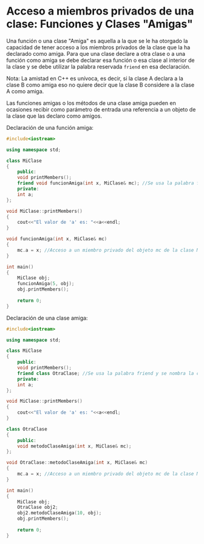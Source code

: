 # Acceso a miembros privados de una clase: Funciones y Clases "Amigas"

Una función o una clase "Amiga" es aquella a la que se le ha otorgado la capacidad de tener acceso a los miembros privados de la clase que la
ha declarado como amiga. Para que una clase declare a otra clase o a una función como amiga se debe declarar esa función o esa clase al interior de
la clase y se debe utilizar la palabra reservada `friend` en esa declaración.

Nota: La amistad en C++ es unívoca, es decir, si la clase A declara a la clase B como amiga eso no quiere decir que la clase B considere a la clase A
como amiga.

Las funciones amigas o los métodos de una clase amiga pueden en ocasiones recibir como parámetro de entrada una referencia a un objeto de la clase que las declaro como amigos.

Declaración de una función amiga:

```C++ runnable
#include<iostream>

using namespace std;

class MiClase
{
	public:
	void printMembers();
	friend void funcionAmiga(int x, MiClase& mc); //Se usa la palabra friend y uno de los parámetros es una referencia a la clase MiClase
	private:
	int a;
};

void MiClase::printMembers()
{
	cout<<"El valor de 'a' es: "<<a<<endl;
}

void funcionAmiga(int x, MiClase& mc)
{
	mc.a = x; //Acceso a un miembro privado del objeto mc de la clase MiClase
}

int main()
{
	MiClase obj;
	funcionAmiga(5, obj);
	obj.printMembers();
	
	return 0;
}
```
Declaración de una clase amiga:

```C++ runnable
#include<iostream>

using namespace std;

class MiClase
{
	public:
	void printMembers();
	friend class OtraClase; //Se usa la palabra friend y se nombra la clase amiga
	private:
	int a;
};

void MiClase::printMembers()
{
	cout<<"El valor de 'a' es: "<<a<<endl;
}

class OtraClase
{
	public:
	void metodoClaseAmiga(int x, MiClase& mc);
};

void OtraClase::metodoClaseAmiga(int x, MiClase& mc)
{
	mc.a = x; //Acceso a un miembro privado del objeto mc de la clase MiClase
}

int main()
{
	MiClase obj;
	OtraClase obj2;
	obj2.metodoClaseAmiga(10, obj);
	obj.printMembers();
	
	return 0;
}
```
